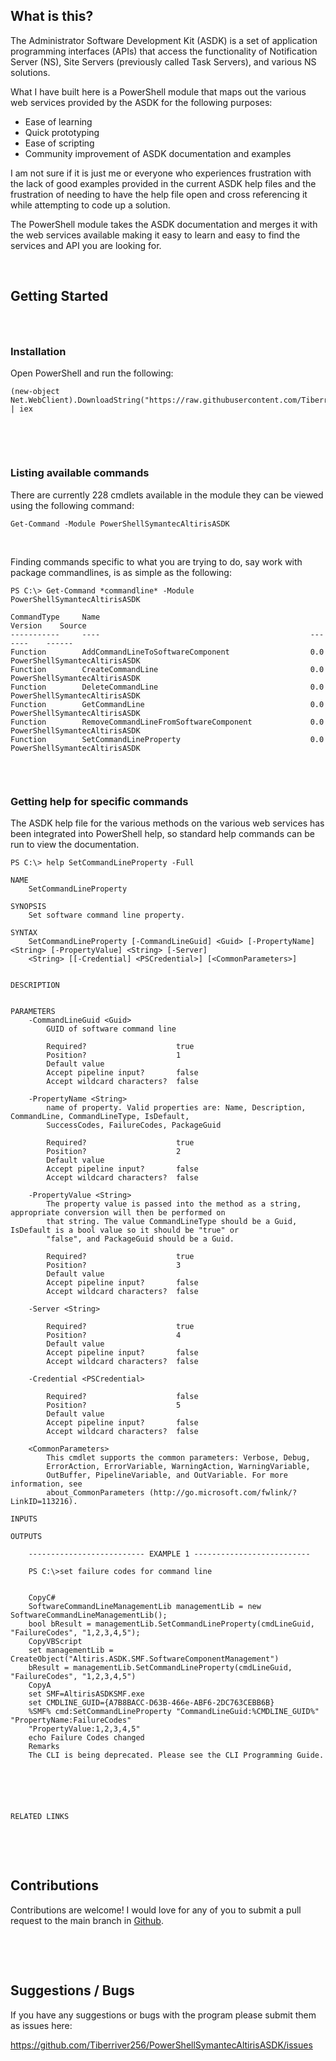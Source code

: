 <h2>What is this?</h2>

<p><span>The Administrator Software Development Kit (ASDK) is a set of application programming interfaces (APIs) that access the functionality of&nbsp;Notification Server (NS), Site Servers (previously called Task Servers), and various&nbsp;NS solutions.</span></p>

<p><span>What I have built here is a PowerShell module that maps out the various web services provided by the ASDK for the following purposes:</span></p>

<ul>
	<li><span>Ease of learning</span></li>
	<li><span>Quick prototyping</span></li>
	<li><span>Ease of scripting</span></li>
	<li><span>Community improvement of ASDK documentation and examples</span></li>
</ul>

<p><span>​I am not sure if it is just me or everyone who experiences frustration with the lack of good examples provided in the current ASDK help files and the frustration of needing to have the help file open and cross referencing it while attempting to code up a solution.</span></p>

<p><span>The PowerShell module takes the ASDK documentation and merges it with the web services available making it easy to learn and easy to find the services and API you are looking for.</span></p>

<p>&nbsp;</p>

<h2>Getting Started</h2>

<h3>&nbsp;</h3>

<h3>Installation</h3>

<p>Open PowerShell and run the following:</p>

<pre><code>(new-object Net.WebClient).DownloadString("https://raw.githubusercontent.com/Tiberriver256/PowerShellSymantecAltirisASDK/master/GetPowerShellSymantecAltirisASDK.ps1") | iex</code></pre>

<p>&nbsp;</p>

<p>&nbsp;</p>

<h3>Listing available commands</h3>

<p>There are currently 228 cmdlets available in the module they can be viewed using the following command:</p>

<pre><code>Get-Command -Module PowerShellSymantecAltirisASDK</code></pre>

<p>&nbsp;</p>

<p>Finding commands specific to what you are trying to do, say work with package commandlines,&nbsp;is as simple as the following:</p>

<pre><code>PS C:\&gt; Get-Command *commandline* -Module PowerShellSymantecAltirisASDK

CommandType     Name                                               Version    Source
-----------     ----                                               -------    ------
Function        AddCommandLineToSoftwareComponent                  0.0        PowerShellSymantecAltirisASDK
Function        CreateCommandLine                                  0.0        PowerShellSymantecAltirisASDK
Function        DeleteCommandLine                                  0.0        PowerShellSymantecAltirisASDK
Function        GetCommandLine                                     0.0        PowerShellSymantecAltirisASDK
Function        RemoveCommandLineFromSoftwareComponent             0.0        PowerShellSymantecAltirisASDK
Function        SetCommandLineProperty                             0.0        PowerShellSymantecAltirisASDK

</code></pre>

<p>&nbsp;</p>

<h3>Getting help for specific commands</h3>

<p>The ASDK help file for the various methods on the various web services has been integrated into PowerShell help, so standard help commands can be run to view the documentation.</p>

<pre><code>PS C:\&gt; help SetCommandLineProperty -Full

NAME
    SetCommandLineProperty

SYNOPSIS
    Set software command line property.

SYNTAX
    SetCommandLineProperty [-CommandLineGuid] &lt;Guid&gt; [-PropertyName] &lt;String&gt; [-PropertyValue] &lt;String&gt; [-Server]
    &lt;String&gt; [[-Credential] &lt;PSCredential&gt;] [&lt;CommonParameters&gt;]


DESCRIPTION


PARAMETERS
    -CommandLineGuid &lt;Guid&gt;
        GUID of software command line

        Required?                    true
        Position?                    1
        Default value
        Accept pipeline input?       false
        Accept wildcard characters?  false

    -PropertyName &lt;String&gt;
        name of property. Valid properties are: Name, Description, CommandLine, CommandLineType, IsDefault,
        SuccessCodes, FailureCodes, PackageGuid

        Required?                    true
        Position?                    2
        Default value
        Accept pipeline input?       false
        Accept wildcard characters?  false

    -PropertyValue &lt;String&gt;
        The property value is passed into the method as a string, appropriate conversion will then be performed on
        that string. The value CommandLineType should be a Guid, IsDefault is a bool value so it should be "true" or
        "false", and PackageGuid should be a Guid.

        Required?                    true
        Position?                    3
        Default value
        Accept pipeline input?       false
        Accept wildcard characters?  false

    -Server &lt;String&gt;

        Required?                    true
        Position?                    4
        Default value
        Accept pipeline input?       false
        Accept wildcard characters?  false

    -Credential &lt;PSCredential&gt;

        Required?                    false
        Position?                    5
        Default value
        Accept pipeline input?       false
        Accept wildcard characters?  false

    &lt;CommonParameters&gt;
        This cmdlet supports the common parameters: Verbose, Debug,
        ErrorAction, ErrorVariable, WarningAction, WarningVariable,
        OutBuffer, PipelineVariable, and OutVariable. For more information, see
        about_CommonParameters (http://go.microsoft.com/fwlink/?LinkID=113216).

INPUTS

OUTPUTS

    -------------------------- EXAMPLE 1 --------------------------

    PS C:\&gt;set failure codes for command line


    CopyC#
    SoftwareCommandLineManagementLib managementLib = new SoftwareCommandLineManagementLib();
    bool bResult = managementLib.SetCommandLineProperty(cmdLineGuid, "FailureCodes", "1,2,3,4,5");
    CopyVBScript
    set managementLib = CreateObject("Altiris.ASDK.SMF.SoftwareComponentManagement")
    bResult = managementLib.SetCommandLineProperty(cmdLineGuid, "FailureCodes", "1,2,3,4,5")
    CopyA
    set SMF=AltirisASDKSMF.exe
    set CMDLINE_GUID={A7B8BACC-D63B-466e-ABF6-2DC763CEBB6B}
    %SMF% cmd:SetCommandLineProperty "CommandLineGuid:%CMDLINE_GUID%" "PropertyName:FailureCodes"
    "PropertyValue:1,2,3,4,5"
    echo Failure Codes changed
    Remarks
    The CLI is being deprecated. Please see the CLI Programming Guide.






RELATED LINKS
</code></pre>

<p>&nbsp;</p>

<p>&nbsp;</p>

<h2>Contributions</h2>

<p>Contributions are welcome! I would love for any of you to submit a pull request to the main branch in <a href="https://github.com/Tiberriver256/PowerShellSymantecAltirisASDK">Github</a>.</p>

<p>&nbsp;</p>

<p>&nbsp;</p>

<h2>Suggestions / Bugs</h2>

<p>If you have any suggestions or bugs with the program please submit them as issues here:</p>

<p><a href="https://github.com/Tiberriver256/PowerShellSymantecAltirisASDK/issues">https://github.com/Tiberriver256/PowerShellSymantecAltirisASDK/issues</a></p>
